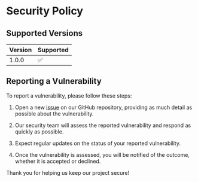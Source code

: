 # Security Policy

## Supported Versions

| Version | Supported          |
| ------- | ------------------ |
| 1.0.0   | :white_check_mark: |

## Reporting a Vulnerability

To report a vulnerability, please follow these steps:

1. Open a new [issue](https://github.com/Braian555/HandTrackify/issues) on our GitHub repository, providing as much detail as possible about the vulnerability.

2. Our security team will assess the reported vulnerability and respond as quickly as possible.

3. Expect regular updates on the status of your reported vulnerability.

4. Once the vulnerability is assessed, you will be notified of the outcome, whether it is accepted or declined.

Thank you for helping us keep our project secure!

